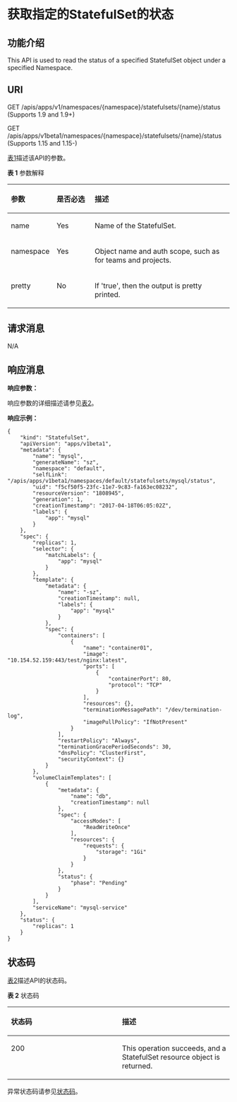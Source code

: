 # 获取指定的StatefulSet的状态<a name="cce_02_0149"></a>

## 功能介绍<a name="section27242258"></a>

This API is used to read the status of a specified StatefulSet object under a specified Namespace.

## URI<a name="section43853730"></a>

GET /apis/apps/v1/namespaces/\{namespace\}/statefulsets/\{name\}/status \(Supports 1.9 and 1.9+\)

GET /apis/apps/v1beta1/namespaces/\{namespace\}/statefulsets/\{name\}/status \(Supports 1.15 and 1.15-\)

[表1](#d0e38842)描述该API的参数。

**表 1**  参数解释

<a name="d0e38842"></a>
<table><thead align="left"><tr id="row20375378"><th class="cellrowborder" valign="top" width="19.388061193880613%" id="mcps1.2.4.1.1"><p id="p65652297517"><a name="p65652297517"></a><a name="p65652297517"></a>参数</p>
</th>
<th class="cellrowborder" valign="top" width="17.348265173482652%" id="mcps1.2.4.1.2"><p id="p165661629135114"><a name="p165661629135114"></a><a name="p165661629135114"></a>是否必选</p>
</th>
<th class="cellrowborder" valign="top" width="63.26367363263674%" id="mcps1.2.4.1.3"><p id="p14567629115114"><a name="p14567629115114"></a><a name="p14567629115114"></a>描述</p>
</th>
</tr>
</thead>
<tbody><tr id="row40697101"><td class="cellrowborder" valign="top" width="19.388061193880613%" headers="mcps1.2.4.1.1 "><p id="p8130848"><a name="p8130848"></a><a name="p8130848"></a>name</p>
</td>
<td class="cellrowborder" valign="top" width="17.348265173482652%" headers="mcps1.2.4.1.2 "><p id="p54618989"><a name="p54618989"></a><a name="p54618989"></a>Yes</p>
</td>
<td class="cellrowborder" valign="top" width="63.26367363263674%" headers="mcps1.2.4.1.3 "><p id="p62061978"><a name="p62061978"></a><a name="p62061978"></a>Name of the StatefulSet.</p>
</td>
</tr>
<tr id="row21686892"><td class="cellrowborder" valign="top" width="19.388061193880613%" headers="mcps1.2.4.1.1 "><p id="p11807821"><a name="p11807821"></a><a name="p11807821"></a>namespace</p>
</td>
<td class="cellrowborder" valign="top" width="17.348265173482652%" headers="mcps1.2.4.1.2 "><p id="p16909410"><a name="p16909410"></a><a name="p16909410"></a>Yes</p>
</td>
<td class="cellrowborder" valign="top" width="63.26367363263674%" headers="mcps1.2.4.1.3 "><p id="p27484947"><a name="p27484947"></a><a name="p27484947"></a>Object name and auth scope, such as for teams and projects.</p>
</td>
</tr>
<tr id="row46037938"><td class="cellrowborder" valign="top" width="19.388061193880613%" headers="mcps1.2.4.1.1 "><p id="p38085530"><a name="p38085530"></a><a name="p38085530"></a>pretty</p>
</td>
<td class="cellrowborder" valign="top" width="17.348265173482652%" headers="mcps1.2.4.1.2 "><p id="p65029074"><a name="p65029074"></a><a name="p65029074"></a>No</p>
</td>
<td class="cellrowborder" valign="top" width="63.26367363263674%" headers="mcps1.2.4.1.3 "><p id="p32863618"><a name="p32863618"></a><a name="p32863618"></a>If 'true', then the output is pretty printed.</p>
</td>
</tr>
</tbody>
</table>

## 请求消息<a name="section59139257"></a>

N/A

## 响应消息<a name="section62491271"></a>

**响应参数：**

响应参数的详细描述请参见[表2](创建StatefulSet.md#d0e37568)。

**响应示例：**

```
{
    "kind": "StatefulSet",
    "apiVersion": "apps/v1beta1",
    "metadata": {
        "name": "mysql",
        "generateName": "sz",
        "namespace": "default",
        "selfLink": "/apis/apps/v1beta1/namespaces/default/statefulsets/mysql/status",
        "uid": "f5cf50f5-23fc-11e7-9c83-fa163ec08232",
        "resourceVersion": "1808945",
        "generation": 1,
        "creationTimestamp": "2017-04-18T06:05:02Z",
        "labels": {
            "app": "mysql"
        }
    },
    "spec": {
        "replicas": 1,
        "selector": {
            "matchLabels": {
                "app": "mysql"
            }
        },
        "template": {
            "metadata": {
                "name": "-sz",
                "creationTimestamp": null,
                "labels": {
                    "app": "mysql"
                }
            },
            "spec": {
                "containers": [
                    {
                        "name": "container01",
                        "image": "10.154.52.159:443/test/nginx:latest",
                        "ports": [
                            {
                                "containerPort": 80,
                                "protocol": "TCP"
                            }
                        ],
                        "resources": {},
                        "terminationMessagePath": "/dev/termination-log",
                        "imagePullPolicy": "IfNotPresent"
                    }
                ],
                "restartPolicy": "Always",
                "terminationGracePeriodSeconds": 30,
                "dnsPolicy": "ClusterFirst",
                "securityContext": {}
            }
        },
        "volumeClaimTemplates": [
            {
                "metadata": {
                    "name": "db",
                    "creationTimestamp": null
                },
                "spec": {
                    "accessModes": [
                        "ReadWriteOnce"
                    ],
                    "resources": {
                        "requests": {
                            "storage": "1Gi"
                        }
                    }
                },
                "status": {
                    "phase": "Pending"
                }
            }
        ],
        "serviceName": "mysql-service"
    },
    "status": {
        "replicas": 1
    }
}
```

## 状态码<a name="section25550533"></a>

[表2](#d0e38919)描述API的状态码。

**表 2**  状态码

<a name="d0e38919"></a>
<table><thead align="left"><tr id="row25379235"><th class="cellrowborder" valign="top" width="50%" id="mcps1.2.3.1.1"><p id="p42452127"><a name="p42452127"></a><a name="p42452127"></a>状态码</p>
</th>
<th class="cellrowborder" valign="top" width="50%" id="mcps1.2.3.1.2"><p id="p16070288"><a name="p16070288"></a><a name="p16070288"></a>描述</p>
</th>
</tr>
</thead>
<tbody><tr id="row26624990"><td class="cellrowborder" valign="top" width="50%" headers="mcps1.2.3.1.1 "><p id="p9140592"><a name="p9140592"></a><a name="p9140592"></a>200</p>
</td>
<td class="cellrowborder" valign="top" width="50%" headers="mcps1.2.3.1.2 "><p id="p2190511"><a name="p2190511"></a><a name="p2190511"></a>This operation succeeds, and a StatefulSet resource object is returned.</p>
</td>
</tr>
</tbody>
</table>

异常状态码请参见[状态码](状态码.md)。

